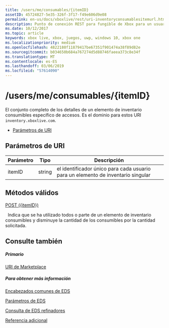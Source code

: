 ```yaml
---
title: /users/me/consumables/{itemID}
assetID: 45724827-5e35-326f-3f17-f49e606d9e08
permalink: en-us/docs/xboxlive/rest/uri-inventoryconsumablesitemurl.html
description: Punto de conexión REST para fungible de Xbox para un usuario.
ms.date: 10/12/2017
ms.topic: article
keywords: xbox live, xbox, juegos, uwp, windows 10, xbox one
ms.localizationpriority: medium
ms.openlocfilehash: 4822180f11879417be67351f901474a38f89d82e
ms.sourcegitcommit: b034650b684a767274d5d88746faeea373c8e34f
ms.translationtype: MT
ms.contentlocale: es-ES
ms.lasthandoff: 03/06/2019
ms.locfileid: "57614090"
---
```

# <a name="usersmeconsumablesitemid"></a>/users/me/consumables/{itemID}
El conjunto completo de los detalles de un elemento de inventario consumibles específico de accesos.
Es el dominio para estos URI `inventory.xboxlive.com`.

  * [Parámetros de URI](#ID4EV)

<a id="ID4EV"></a>


## <a name="uri-parameters"></a>Parámetros de URI

| Parámetro| Tipo| Descripción|
| --- | --- | --- |
| itemID| string| el identificador único para cada usuario para un elemento de inventario singular|

<a id="ID4ERB"></a>


## <a name="valid-methods"></a>Métodos válidos

[POST ({itemID})](uri-inventoryconsumablesitemurlpost.md)

&nbsp;&nbsp;Indica que se ha utilizado todos o parte de un elemento de inventario consumibles y disminuye la cantidad de los consumibles por la cantidad solicitada.

<a id="ID4E4B"></a>


## <a name="see-also"></a>Consulte también

<a id="ID4E6B"></a>


##### <a name="parent"></a>Primario

[URI de Marketplace](atoc-reference-marketplace.md)


<a id="ID4EJC"></a>


##### <a name="further-information"></a>Para obtener más información

[Encabezados comunes de EDS](../../additional/edscommonheaders.md)

 [Parámetros de EDS](../../additional/edsparameters.md)

 [Consulta de EDS refinadores](../../additional/edsqueryrefiners.md)

 [Referencia adicional](../../additional/atoc-xboxlivews-reference-additional.md)
